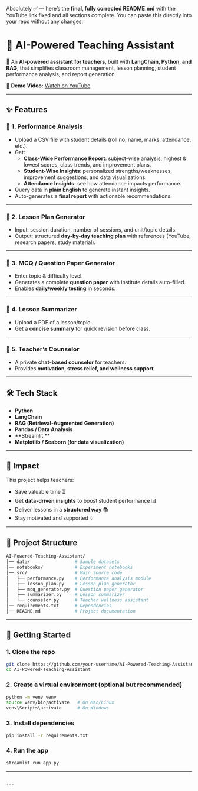 Absolutely ✅ — here’s the **final, fully corrected README.md** with the YouTube link fixed and all sections complete. You can paste this directly into your repo without any changes:


# 📘 AI-Powered Teaching Assistant

🚀 An **AI-powered assistant for teachers**, built with **LangChain, Python, and RAG**, that simplifies classroom management, lesson planning, student performance analysis, and report generation.  

🎥 **Demo Video:** [Watch on YouTube](https://www.youtube.com/watch?v=v2_-57AGEoU)

---

## ✨ Features

### 🔹 1. Performance Analysis
- Upload a CSV file with student details (roll no, name, marks, attendance, etc.).
- Get:
  - **Class-Wide Performance Report**: subject-wise analysis, highest & lowest scores, class trends, and improvement plans.  
  - **Student-Wise Insights**: personalized strengths/weaknesses, improvement suggestions, and data visualizations.  
  - **Attendance Insights**: see how attendance impacts performance.  
- Query data in **plain English** to generate instant insights.
- Auto-generates a **final report** with actionable recommendations.  

---

### 🔹 2. Lesson Plan Generator
- Input: session duration, number of sessions, and unit/topic details.  
- Output: structured **day-by-day teaching plan** with references (YouTube, research papers, study material).  

---

### 🔹 3. MCQ / Question Paper Generator
- Enter topic & difficulty level.  
- Generates a complete **question paper** with institute details auto-filled.  
- Enables **daily/weekly testing** in seconds.  

---

### 🔹 4. Lesson Summarizer
- Upload a PDF of a lesson/topic.  
- Get a **concise summary** for quick revision before class.  

---

### 🔹 5. Teacher’s Counselor
- A private **chat-based counselor** for teachers.  
- Provides **motivation, stress relief, and wellness support**.  

---

## 🛠️ Tech Stack
- **Python**
- **LangChain**
- **RAG (Retrieval-Augmented Generation)**
- **Pandas / Data Analysis**
- **Streamlit **
- **Matplotlib / Seaborn (for data visualization)**

---

## 🌟 Impact
This project helps teachers:
- Save valuable time ⏳  
- Get **data-driven insights** to boost student performance 📊  
- Deliver lessons in a **structured way** 📚  
- Stay motivated and supported 💡  

---

## 📂 Project Structure
```bash
AI-Powered-Teaching-Assistant/
│── data/                 # Sample datasets
│── notebooks/            # Experiment notebooks
│── src/                  # Main source code
│   ├── performance.py    # Performance analysis module
│   ├── lesson_plan.py    # Lesson plan generator
│   ├── mcq_generator.py  # Question paper generator
│   ├── summarizer.py     # Lesson summarizer
│   └── counselor.py      # Teacher wellness assistant
│── requirements.txt      # Dependencies
│── README.md             # Project documentation
````

---

## 🚀 Getting Started

### 1. Clone the repo

```bash
git clone https://github.com/your-username/AI-Powered-Teaching-Assistant.git
cd AI-Powered-Teaching-Assistant
```

### 2. Create a virtual environment (optional but recommended)

```bash
python -m venv venv
source venv/bin/activate   # On Mac/Linux
venv\Scripts\activate      # On Windows
```

### 3. Install dependencies

```bash
pip install -r requirements.txt
```

### 4. Run the app

```bash
streamlit run app.py
```

---


```

---


